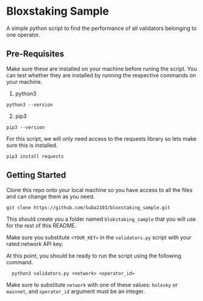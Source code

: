 # Bloxstaking Sample

A simple python script to find the performance of all validators belonging to one operator. 


## Pre-Requisites

Make sure these are installed on your machine before runing the script. You can test whether they are installed by running the respective commands on your machine. 

1. python3

```
python3 --version
```

2. pip3

```
pip3 --version
```

For this script, we will only need access to the requests library so lets make sure this is installed. 

```
pip3 install requests
```


## Getting Started
Clone this repo onto your local machine so you have access to all the files and can change them as you need.

```
git clone https://github.com/SuDa2103/bloxstaking_sample.git
```
This should create you a folder named `blokstaking_sample` that you will use for the rest of this README.

Make sure you substitute `<YOUR_KEY>` in the `validators.py` script with your rated.network API key.

At this point, you should be ready to run the script using the following command.

```
  python3 validators.py <network> <operator_id>
```

Make sure to substitute `network` with one of these values: `holesky` or `mainnet`, and `operator_id` argument must be an integer.
